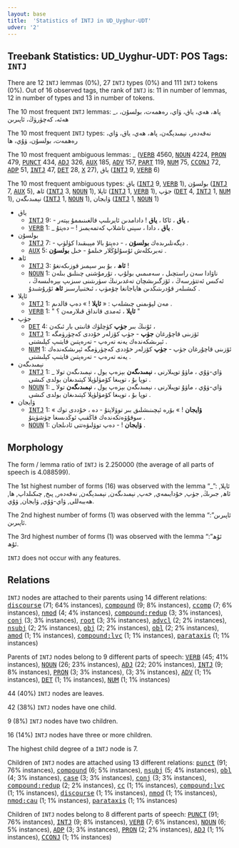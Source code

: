 ```yaml
---
layout: base
title:  'Statistics of INTJ in UD_Uyghur-UDT'
udver: '2'
---
```


## Treebank Statistics: UD_Uyghur-UDT: POS Tags: `INTJ`

There are 12 `INTJ` lemmas (0%), 27 `INTJ` types (0%) and 111 `INTJ` tokens (0%).
Out of 16 observed tags, the rank of `INTJ` is: 11 in number of lemmas, 12 in number of types and 13 in number of tokens.

The 10 most frequent `INTJ` lemmas: _، پاھ، ھەي، ياق، ۋاي، رەھمەت، بولسۇن، ھەئە، كەچۈرۈڭ، ئاپىرىن

The 10 most frequent `INTJ` types:  نەقەدەر، نېمىدېگەن، پاھ، ھەي، ياق، ۋاي، رەھمەت، بولسۇن، ۋۇي، ھا

The 10 most frequent ambiguous lemmas: _ (<tt><a href="ug_udt-pos-VERB.html">VERB</a></tt> 4560, <tt><a href="ug_udt-pos-NOUN.html">NOUN</a></tt> 4224, <tt><a href="ug_udt-pos-PRON.html">PRON</a></tt> 479, <tt><a href="ug_udt-pos-PUNCT.html">PUNCT</a></tt> 434, <tt><a href="ug_udt-pos-ADJ.html">ADJ</a></tt> 326, <tt><a href="ug_udt-pos-AUX.html">AUX</a></tt> 185, <tt><a href="ug_udt-pos-ADV.html">ADV</a></tt> 157, <tt><a href="ug_udt-pos-PART.html">PART</a></tt> 119, <tt><a href="ug_udt-pos-NUM.html">NUM</a></tt> 75, <tt><a href="ug_udt-pos-CCONJ.html">CCONJ</a></tt> 72, <tt><a href="ug_udt-pos-ADP.html">ADP</a></tt> 51, <tt><a href="ug_udt-pos-INTJ.html">INTJ</a></tt> 47, <tt><a href="ug_udt-pos-DET.html">DET</a></tt> 28, <tt><a href="ug_udt-pos-X.html">X</a></tt> 27), ياق (<tt><a href="ug_udt-pos-INTJ.html">INTJ</a></tt> 9, <tt><a href="ug_udt-pos-VERB.html">VERB</a></tt> 6)

The 10 most frequent ambiguous types:  ياق (<tt><a href="ug_udt-pos-INTJ.html">INTJ</a></tt> 9, <tt><a href="ug_udt-pos-VERB.html">VERB</a></tt> 1), بولسۇن (<tt><a href="ug_udt-pos-INTJ.html">INTJ</a></tt> 7, <tt><a href="ug_udt-pos-AUX.html">AUX</a></tt> 5), ئاھ (<tt><a href="ug_udt-pos-INTJ.html">INTJ</a></tt> 3, <tt><a href="ug_udt-pos-NOUN.html">NOUN</a></tt> 1), ئاپلا (<tt><a href="ug_udt-pos-INTJ.html">INTJ</a></tt> 1, <tt><a href="ug_udt-pos-VERB.html">VERB</a></tt> 1), جۈپ (<tt><a href="ug_udt-pos-DET.html">DET</a></tt> 4, <tt><a href="ug_udt-pos-INTJ.html">INTJ</a></tt> 1, <tt><a href="ug_udt-pos-NUM.html">NUM</a></tt> 1), نېمىدىگەن (<tt><a href="ug_udt-pos-INTJ.html">INTJ</a></tt> 1, <tt><a href="ug_udt-pos-NOUN.html">NOUN</a></tt> 1), ۋايجان (<tt><a href="ug_udt-pos-INTJ.html">INTJ</a></tt> 1, <tt><a href="ug_udt-pos-NOUN.html">NOUN</a></tt> 1)


* ياق
  * <tt><a href="ug_udt-pos-INTJ.html">INTJ</a></tt> 9: - <b>ياق</b> ، ئاكا ، <b>ياق</b> ! دادامدىن ئايرىلىپ قالغىنىممۇ يېتەر ،
  * <tt><a href="ug_udt-pos-VERB.html">VERB</a></tt> 1: _ <b>ياق</b> ، دادا ، سېنى تاشلاپ كەتمەيمىز ! – دەپتۇ .
* بولسۇن
  * <tt><a href="ug_udt-pos-INTJ.html">INTJ</a></tt> 7: - دېگەنلىرىدەك <b>بولسۇن</b> ، - دەپتۇ بالا مېيىقىدا كۈلۈپ .
  * <tt><a href="ug_udt-pos-AUX.html">AUX</a></tt> 5: تەبرىكلەش ئۇسۇلۇڭلار خىلمۇ - خىل <b>بولسۇن</b> .
* ئاھ
  * <tt><a href="ug_udt-pos-INTJ.html">INTJ</a></tt> 3: <b>ئاھ</b> ، بۇ بىر سېمىز قوزىكەنغۇ !
  * <tt><a href="ug_udt-pos-NOUN.html">NOUN</a></tt> 1: ناۋادا سەن راستچىل ، سەمىمىي بولۇپ ، تۇرمۇشنى چىنلىق بىلەن ئەكىس ئەتتۈرسەڭ ، ئۆزگىرىشچان تەغدىرنىڭ سۈرىتىنى سىزىپ بېرەلىسەڭ ، كىشىلەر قۇدرىتىڭدىن ھاياجانغا چۆمۈپ ، ئىختىيارسىز <b>ئاھ</b> ئۇرۇشىدۇ .
* ئاپلا
  * <tt><a href="ug_udt-pos-INTJ.html">INTJ</a></tt> 1: مەن لېۋىمنى چىشلەپ : « <b>ئاپلا</b> ! » دەپ قالدىم .
  * <tt><a href="ug_udt-pos-VERB.html">VERB</a></tt> 1: " <b>ئاپلا</b> ، ئەمدى قانداق قىلارمەن ؟ "
* جۈپ
  * <tt><a href="ug_udt-pos-DET.html">DET</a></tt> 4: ئۇنىڭ بىر <b>جۈپ</b> كۈچلۈك قانىتى بار ئىكەن ،
  * <tt><a href="ug_udt-pos-INTJ.html">INTJ</a></tt> 1: ئۆزىنى قاچۇرغان <b>جۈپ</b> - جۈپ كۆزلەر خۇددى كەچۈرۈمگە ئېرىشكەندەك يەنە تەرەپ - تەرەپتىن قايتىپ كېلىشتى .
  * <tt><a href="ug_udt-pos-NUM.html">NUM</a></tt> 1: ئۆزىنى قاچۇرغان جۈپ - <b>جۈپ</b> كۆزلەر خۇددى كەچۈرۈمگە ئېرىشكەندەك يەنە تەرەپ - تەرەپتىن قايتىپ كېلىشتى .
* نېمىدىگەن
  * <tt><a href="ug_udt-pos-INTJ.html">INTJ</a></tt> 1: _ ۋاي-ۋۇي ، ماۋۇ توپىلارنى ، <b>نېمىدىگەن</b> بېزەپ يول ، نېمىدىگەن تولا توپا بۇ ، توپىغا كۆمۈلۈپلا كېتىدىغان بولدى كىشى .
  * <tt><a href="ug_udt-pos-NOUN.html">NOUN</a></tt> 1: _ ۋاي-ۋۇي ، ماۋۇ توپىلارنى ، نېمىدىگەن بېزەپ يول ، <b>نېمىدىگەن</b> تولا توپا بۇ ، توپىغا كۆمۈلۈپلا كېتىدىغان بولدى كىشى .
* ۋايجان
  * <tt><a href="ug_udt-pos-INTJ.html">INTJ</a></tt> 1: « <b>ۋايجان</b> ! » بۆرە ئېچىنىشلىق بىر توۋلاپتۇ - دە ، خۇددى توك سوقۇۋەتكەندەك قاڭقىپ ئوڭدىسغا چۈشۈپتۇ .
  * <tt><a href="ug_udt-pos-NOUN.html">NOUN</a></tt> 1: <b>ۋايجان</b> ! - دەپ توۋلىۋەتتى ئادىلجان .

## Morphology

The form / lemma ratio of `INTJ` is 2.250000 (the average of all parts of speech is 4.088599).

The 1st highest number of forms (16) was observed with the lemma “_”: ئاپلا, ئاھ, جىرىڭ, جۈپ, خۇدايىمەي, خەپ, نېمىدىگەن, نېمىدېگەن, نەقەدەر, پىخ, چىكىلداپ, ھا, ھەببەللى, ۋاي-ۋۇي, ۋايجان, ۋۇي.

The 2nd highest number of forms (1) was observed with the lemma “ئاپىرىن”: ئاپىرىن.

The 3rd highest number of forms (1) was observed with the lemma “ئۇھ”: ئۇھ.

`INTJ` does not occur with any features.


## Relations

`INTJ` nodes are attached to their parents using 14 different relations: <tt><a href="ug_udt-dep-discourse.html">discourse</a></tt> (71; 64% instances), <tt><a href="ug_udt-dep-compound.html">compound</a></tt> (9; 8% instances), <tt><a href="ug_udt-dep-ccomp.html">ccomp</a></tt> (7; 6% instances), <tt><a href="ug_udt-dep-nmod.html">nmod</a></tt> (4; 4% instances), <tt><a href="ug_udt-dep-compound-redup.html">compound:redup</a></tt> (3; 3% instances), <tt><a href="ug_udt-dep-conj.html">conj</a></tt> (3; 3% instances), <tt><a href="ug_udt-dep-root.html">root</a></tt> (3; 3% instances), <tt><a href="ug_udt-dep-advcl.html">advcl</a></tt> (2; 2% instances), <tt><a href="ug_udt-dep-nsubj.html">nsubj</a></tt> (2; 2% instances), <tt><a href="ug_udt-dep-obj.html">obj</a></tt> (2; 2% instances), <tt><a href="ug_udt-dep-obl.html">obl</a></tt> (2; 2% instances), <tt><a href="ug_udt-dep-amod.html">amod</a></tt> (1; 1% instances), <tt><a href="ug_udt-dep-compound-lvc.html">compound:lvc</a></tt> (1; 1% instances), <tt><a href="ug_udt-dep-parataxis.html">parataxis</a></tt> (1; 1% instances)

Parents of `INTJ` nodes belong to 9 different parts of speech: <tt><a href="ug_udt-pos-VERB.html">VERB</a></tt> (45; 41% instances), <tt><a href="ug_udt-pos-NOUN.html">NOUN</a></tt> (26; 23% instances), <tt><a href="ug_udt-pos-ADJ.html">ADJ</a></tt> (22; 20% instances), <tt><a href="ug_udt-pos-INTJ.html">INTJ</a></tt> (9; 8% instances), <tt><a href="ug_udt-pos-PRON.html">PRON</a></tt> (3; 3% instances),  (3; 3% instances), <tt><a href="ug_udt-pos-ADV.html">ADV</a></tt> (1; 1% instances), <tt><a href="ug_udt-pos-DET.html">DET</a></tt> (1; 1% instances), <tt><a href="ug_udt-pos-NUM.html">NUM</a></tt> (1; 1% instances)

44 (40%) `INTJ` nodes are leaves.

42 (38%) `INTJ` nodes have one child.

9 (8%) `INTJ` nodes have two children.

16 (14%) `INTJ` nodes have three or more children.

The highest child degree of a `INTJ` node is 7.

Children of `INTJ` nodes are attached using 13 different relations: <tt><a href="ug_udt-dep-punct.html">punct</a></tt> (91; 76% instances), <tt><a href="ug_udt-dep-compound.html">compound</a></tt> (6; 5% instances), <tt><a href="ug_udt-dep-nsubj.html">nsubj</a></tt> (5; 4% instances), <tt><a href="ug_udt-dep-obl.html">obl</a></tt> (4; 3% instances), <tt><a href="ug_udt-dep-case.html">case</a></tt> (3; 3% instances), <tt><a href="ug_udt-dep-conj.html">conj</a></tt> (3; 3% instances), <tt><a href="ug_udt-dep-compound-redup.html">compound:redup</a></tt> (2; 2% instances), <tt><a href="ug_udt-dep-cc.html">cc</a></tt> (1; 1% instances), <tt><a href="ug_udt-dep-compound-lvc.html">compound:lvc</a></tt> (1; 1% instances), <tt><a href="ug_udt-dep-discourse.html">discourse</a></tt> (1; 1% instances), <tt><a href="ug_udt-dep-nmod.html">nmod</a></tt> (1; 1% instances), <tt><a href="ug_udt-dep-nmod-cau.html">nmod:cau</a></tt> (1; 1% instances), <tt><a href="ug_udt-dep-parataxis.html">parataxis</a></tt> (1; 1% instances)

Children of `INTJ` nodes belong to 8 different parts of speech: <tt><a href="ug_udt-pos-PUNCT.html">PUNCT</a></tt> (91; 76% instances), <tt><a href="ug_udt-pos-INTJ.html">INTJ</a></tt> (9; 8% instances), <tt><a href="ug_udt-pos-VERB.html">VERB</a></tt> (7; 6% instances), <tt><a href="ug_udt-pos-NOUN.html">NOUN</a></tt> (6; 5% instances), <tt><a href="ug_udt-pos-ADP.html">ADP</a></tt> (3; 3% instances), <tt><a href="ug_udt-pos-PRON.html">PRON</a></tt> (2; 2% instances), <tt><a href="ug_udt-pos-ADJ.html">ADJ</a></tt> (1; 1% instances), <tt><a href="ug_udt-pos-CCONJ.html">CCONJ</a></tt> (1; 1% instances)

